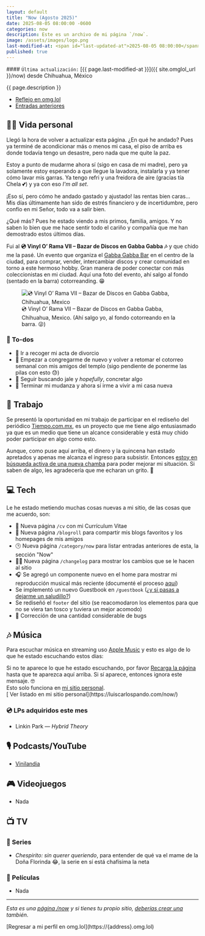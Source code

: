 ```yaml
---
layout: default
title: "Now (Agosto 2025)"
date: 2025-08-05 08:00:00 -0600
categories: now
description: Este es un archivo de mi página `/now`.
image: /assets/images/logo.png
last-modified-at: <span id="last-updated-at">2025-08-05 08:00:00</span>
published: true
---
```


<div class="card last-updated my-3 text-center">
<div class="card-body rounded">
#### <code>Última actualización:</code> [{{ page.last-modified-at }}]({{ site.omglol_url }}/now) desde Chihuahua, México
</div>
</div>

<p class="text-center">{{ page.description }}</p>

<div class="text-center">
<ul class="list-inline">
<li class="list-inline-item">
<a class="btn btn-primary btn-sm" href="{{ site.omglol_url }}/now" rel="alternate">
<i class="fa-solid fa-heart"></i> Reflejo en omg.lol
</a>
</li>
<li class="list-inline-item">
<a class="btn btn-primary btn-sm" href="{{ site.url }}/category/now/">
<i class="fa-solid fa-list-ul"></i> Entradas anteriores
</a>
</li>
</ul>
</div>

## 👦🏻 Vida personal
Llegó la hora de volver a actualizar esta página. ¿En qué he andado? Pues ya terminé de acondicionar más o menos mi casa, el piso de arriba es donde todavía tengo un desastre, pero nada que me quite la paz.

Estoy a punto de mudarme ahora sí (sigo en casa de mi madre), pero ya solamente estoy esperando a que llegue la lavadora, instalarla y ya tener cómo lavar mis garras. Ya tengo refri y una freidora de aire (gracias tía Chela 💕) y ya con eso *I'm all set*.

¡Eso sí, pero cómo he andado gastado y ajustado! las rentas bien caras... Mis días últimamente han sido de estrés financiero y de incertidumbre, pero confío en mi Señor, todo va a salir bien.

¿Qué más? Pues he estado viendo a mis primos, familia, amigos. Y no saben lo bien que me hace sentir todo el cariño y compañía que me han demostrado estos últimos días.

Fui al **💿 Vinyl O’ Rama VII – Bazar de Discos en Gabba Gabba 🎶** y que chido me la pasé. Un evento que organiza el [Gabba Gabba Bar](https://www.instagram.com/gabbagabbabar/) en el centro de la ciudad, para comprar, vender, intercambiar discos y crear comunidad en torno a este hermoso hobby. Gran manera de poder conectar con más coleccionistas en mi ciudad. Aquí una foto del evento, ahí salgo al fondo (sentado en la barra) cotorreanding. 😁

<figure class="text-center">
<img class="img-fluid rounded mb-3" src="https://cdn.some.pics/mijo/6891585e485df.jpg" alt="💿 Vinyl O’ Rama VII – Bazar de Discos en Gabba Gabba, Chihuahua, Mexico" />
<figcaption>
💿 Vinyl O’ Rama VII – Bazar de Discos en Gabba Gabba, Chihuahua, Mexico. (Ahí salgo yo, al fondo cotorreando en la barra. 😜)
</figcaption>
</figure>

### 📝 To-dos
- 📄 Ir a recoger mi acta de divorcio
- 🙏 Empezar a congregarme de nuevo y volver a retomar el cotorreo semanal con mis amigos del templo (sigo pendiente de ponerme las pilas con esto 😓)
- 💼 Seguir buscando jale y *hopefully*, concretar algo
- 🚚 Terminar mi mudanza y ahora sí irme a vivir a mi casa nueva

## 💼 Trabajo
Se presentó la oportunidad en mi trabajo de participar en el rediseño del periódico [Tiempo.com.mx](https://www.tiempo.com.mx/), es un proyecto que me tiene algo entusiasmado ya que es un medio que tiene un alcance considerable y está muy chido poder participar en algo como esto.

Aunque, como puse aquí arriba, el dinero y la quincena han estado apretados y apenas me alcanza el ingreso para subsistir. Entonces [estoy en búsqueda activa de una nueva chamba](https://luiscarlospando.com/cv) para poder mejorar mi situación. Si saben de algo, les agradecería que me echaran un grito. 🙏

## 💻 Tech
Le he estado metiendo muchas cosas nuevas a mi sitio, de las cosas que me acuerdo, son:
- 📄 Nueva página `/cv` con mi Currículum Vitae
- 🔗 Nueva página `/blogroll` para compartir mis blogs favoritos y los homepages de mis amigos
- 🕒 Nueva página `/category/now` para listar entradas anteriores de esta, la sección "Now"
- 🧑‍💻 Nueva página `/changelog` para mostrar los cambios que se le hacen al sitio
- 🎧 Se agregó un componente nuevo en el home para mostrar mi reproducción musical más reciente (documenté el proceso [aquí](https://blog.luiscarlospando.com/coding/2025/07/mostrar-la-ultima-cancion-que-he-escuchado-via-last-fm/))
- Se implementó un nuevo Guestbook en `/guestbook` ([¿y si pasas a dejarme un saludillo?](https://luiscarlospando.com/guestbook))
- Se rediseñó el `footer` del sitio (se reacomodaron los elementos para que no se viera tan tosco y tuviera un mejor acomodo)
- 🐞 Corrección de una cantidad considerable de bugs

## 🎶 Música
Para escuchar música en streaming uso [Apple Music](https://music.apple.com/profile/luiscarlospando) y esto es algo de lo que he estado escuchando estos días:

<ul id="lastfm-top-artists"></ul>

<div class="card">
<div class="card-body rounded text-center">
Si no te aparece lo que he estado escuchando, por favor <a class="btn btn-primary btn-sm" href="javascript:void(0)" onclick="location.reload(); return false;"><i class="fa-solid fa-rotate-right"></i> Recarga la página</a> hasta que te aparezca aquí arriba. Si sí aparece, entonces ignora este mensaje. 🤓
<br>
<span class="d-none">Esto solo funciona en <a href="https://luiscarlospando.com/now/">mi sitio personal</a>.</span>
</div>
</div>

<span class="omg-lol-now-page-element">
[<i class="fa-solid fa-up-right-from-square"></i> Ver listado en mi sitio personal](https://luiscarlospando.com/now/)
</span>

### 💿 LPs adquiridos este mes
- Linkin Park ― *Hybrid Theory*

## 🎙 Podcasts/YouTube
- [Vinilandia](https://www.youtube.com/@Vinilandiapodcast)

## 🎮 Videojuegos
- Nada

## 📺 TV

### 🎥 Series
- *Chespirito: sin querer queriendo*, para entender de qué va el mame de la Doña Florinda 😂, la serie en sí está chafísima la neta

### 🍿 Películas
- Nada

---

*Esta es una [página /now](https://nownownow.com/about) y si tienes tu propio sitio, [deberías crear una](https://nownownow.com/about) también.*

<span class="omg-lol-now-page-element">
[Regresar a mi perfil en omg.lol](https://{address}.omg.lol)
</span>
